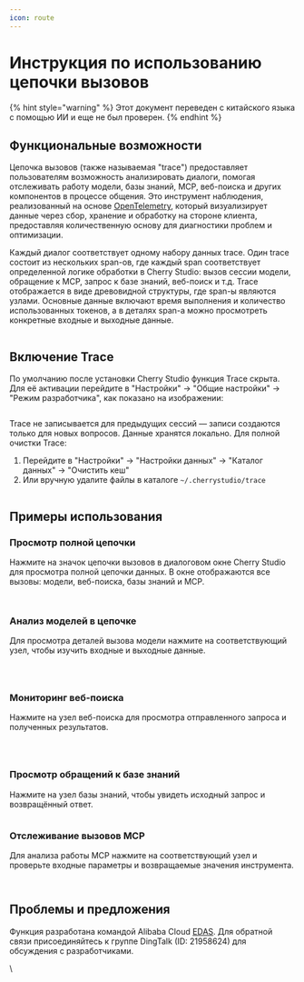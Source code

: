 ```yaml
---
icon: route
---
```

# Инструкция по использованию цепочки вызовов


{% hint style="warning" %}
Этот документ переведен с китайского языка с помощью ИИ и еще не был проверен.
{% endhint %}




## Функциональные возможности

Цепочка вызовов (также называемая "trace") предоставляет пользователям возможность анализировать диалоги, помогая отслеживать работу модели, базы знаний, MCP, веб-поиска и других компонентов в процессе общения. Это инструмент наблюдения, реализованный на основе [OpenTelemetry](https://opentelemetry.io/docs/languages/js/), который визуализирует данные через сбор, хранение и обработку на стороне клиента, предоставляя количественную основу для диагностики проблем и оптимизации.

Каждый диалог соответствует одному набору данных trace. Один trace состоит из нескольких span-ов, где каждый span соответствует определенной логике обработки в Cherry Studio: вызов сессии модели, обращение к MCP, запрос к базе знаний, веб-поиск и т.д. Trace отображается в виде древовидной структуры, где span-ы являются узлами. Основные данные включают время выполнения и количество использованных токенов, а в деталях span-а можно просмотреть конкретные входные и выходные данные.

<figure><img src="../.gitbook/assets/trace2.gif" alt=""><figcaption></figcaption></figure>

## Включение Trace

По умолчанию после установки Cherry Studio функция Trace скрыта. Для её активации перейдите в "Настройки" → "Общие настройки" → "Режим разработчика", как показано на изображении:

<figure><img src="../.gitbook/assets/image (84).png" alt=""><figcaption></figcaption></figure>

Trace не записывается для предыдущих сессий — записи создаются только для новых вопросов. Данные хранятся локально. Для полной очистки Trace: 
1. Перейдите в "Настройки" → "Настройки данных" → "Каталог данных" → "Очистить кеш"
2. Или вручную удалите файлы в каталоге `~/.cherrystudio/trace`

<figure><img src="../.gitbook/assets/image (85).png" alt=""><figcaption></figcaption></figure>

## Примеры использования

### Просмотр полной цепочки
Нажмите на значок цепочки вызовов в диалоговом окне Cherry Studio для просмотра полной цепочки данных. В окне отображаются все вызовы: модели, веб-поиска, базы знаний и MCP.

<figure><img src="../.gitbook/assets/image (1) (1) (1).png" alt=""><figcaption></figcaption></figure>
<figure><img src="../.gitbook/assets/image (86).png" alt=""><figcaption></figcaption></figure>

### Анализ моделей в цепочке
Для просмотра деталей вызова модели нажмите на соответствующий узел, чтобы изучить входные и выходные данные.

<figure><img src="../.gitbook/assets/image (87).png" alt=""><figcaption></figcaption></figure>
<figure><img src="../.gitbook/assets/image (88).png" alt=""><figcaption></figcaption></figure>
<figure><img src="../.gitbook/assets/image (89).png" alt=""><figcaption></figcaption></figure>

### Мониторинг веб-поиска
Нажмите на узел веб-поиска для просмотра отправленного запроса и полученных результатов.

<figure><img src="../.gitbook/assets/image (2) (1) (1).png" alt=""><figcaption></figcaption></figure>
<figure><img src="../.gitbook/assets/image (150).png" alt=""><figcaption></figcaption></figure>
<figure><img src="../.gitbook/assets/image (151).png" alt=""><figcaption></figcaption></figure>

### Просмотр обращений к базе знаний
Нажмите на узел базы знаний, чтобы увидеть исходный запрос и возвращённый ответ.

<figure><img src="../.gitbook/assets/image (152).png" alt=""><figcaption></figcaption></figure>

### Отслеживание вызовов MCP
Для анализа работы MCP нажмите на соответствующий узел и проверьте входные параметры и возвращаемые значения инструмента.

<figure><img src="../.gitbook/assets/image (153).png" alt=""><figcaption></figcaption></figure>
<figure><img src="../.gitbook/assets/image (154).png" alt=""><figcaption></figcaption></figure>

## Проблемы и предложения

Функция разработана командой Alibaba Cloud [EDAS](https://www.aliyun.com/product/edas). Для обратной связи присоединяйтесь к группе DingTalk (ID: 21958624) для обсуждения с разработчиками.

\